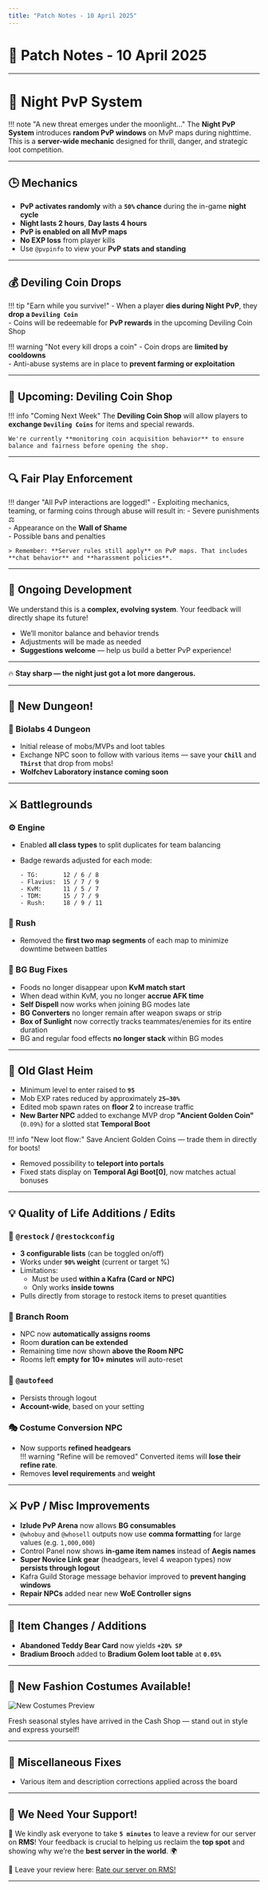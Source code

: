 ```yaml
---
title: "Patch Notes - 10 April 2025"
---
```


# 📝 **Patch Notes - 10 April 2025**

---

# 🌙 **Night PvP System**

!!! note "A new threat emerges under the moonlight..."
    The **Night PvP System** introduces **random PvP windows** on MvP maps during nighttime. This is a **server-wide mechanic** designed for thrill, danger, and strategic loot competition.

---

## 🕒 Mechanics

- **PvP activates randomly** with a **`50%` chance** during the in-game **night cycle**
- **Night lasts 2 hours**, **Day lasts 4 hours**
- **PvP is enabled on all MvP maps**
- **No EXP loss** from player kills
- Use `@pvpinfo` to view your **PvP stats and standing**

---

## 💰 Deviling Coin Drops

!!! tip "Earn while you survive!"
    - When a player **dies during Night PvP**, they **drop a `Deviling Coin`**   
    - Coins will be redeemable for **PvP rewards** in the upcoming Deviling Coin Shop

!!! warning "Not every kill drops a coin"
    - Coin drops are **limited by cooldowns**  
    - Anti-abuse systems are in place to **prevent farming or exploitation**

---

## 🛒 Upcoming: Deviling Coin Shop

!!! info "Coming Next Week"
    The **Deviling Coin Shop** will allow players to **exchange `Deviling Coins`** for items and special rewards.

    We're currently **monitoring coin acquisition behavior** to ensure balance and fairness before opening the shop.

---

## 🔍 Fair Play Enforcement

!!! danger "All PvP interactions are logged!"
    - Exploiting mechanics, teaming, or farming coins through abuse will result in:
        - Severe punishments ⚖️  
        - Appearance on the **Wall of Shame**  
        - Possible bans and penalties  

    > Remember: **Server rules still apply** on PvP maps. That includes **chat behavior** and **harassment policies**.

---

## 💬 Ongoing Development

We understand this is a **complex, evolving system**. Your feedback will directly shape its future!

- We’ll monitor balance and behavior trends
- Adjustments will be made as needed
- **Suggestions welcome** — help us build a better PvP experience!

---

🔥 **Stay sharp — the night just got a lot more dangerous.**

---

## 🧪 **New Dungeon!**

### 🔬 Biolabs 4 Dungeon
- Initial release of mobs/MVPs and loot tables  
- Exchange NPC soon to follow with various items — save your **`Chill`** and **`Thirst`** that drop from mobs!  
- **Wolfchev Laboratory instance coming soon**

---

## ⚔️ **Battlegrounds**

### ⚙️ Engine
- Enabled **all class types** to split duplicates for team balancing  
- Badge rewards adjusted for each mode:

    ```
    - TG:       12 / 6 / 8
    - Flavius:  15 / 7 / 9
    - KvM:      11 / 5 / 7
    - TDM:      15 / 7 / 9
    - Rush:     18 / 9 / 11
    ```

### 🚀 Rush
- Removed the **first two map segments** of each map to minimize downtime between battles

### 🐞 BG Bug Fixes
- Foods no longer disappear upon **KvM match start**
- When dead within KvM, you no longer **accrue AFK time**
- **Self Dispell** now works when joining BG modes late
- **BG Converters** no longer remain after weapon swaps or strip
- **Box of Sunlight** now correctly tracks teammates/enemies for its entire duration
- BG and regular food effects **no longer stack** within BG modes

---

## 🏰 **Old Glast Heim**

- Minimum level to enter raised to **`95`**
- Mob EXP rates reduced by approximately **`25–30%`**
- Edited mob spawn rates on **floor 2** to increase traffic
- **New Barter NPC** added to exchange MVP drop **"Ancient Golden Coin"** (`0.09%`) for a slotted stat **Temporal Boot**

!!! info "New loot flow:"
    Save Ancient Golden Coins — trade them in directly for boots!

- Removed possibility to **teleport into portals**
- Fixed stats display on **Temporal Agi Boot[0]**, now matches actual bonuses

---

## 💡 **Quality of Life Additions / Edits**

### 🔁 `@restock` / `@restockconfig`
- **3 configurable lists** (can be toggled on/off)  
- Works under **`90%` weight** (current or target %)  
- Limitations:
  - Must be used **within a Kafra (Card or NPC)**  
  - Only works **inside towns**
- Pulls directly from storage to restock items to preset quantities

### 🌱 Branch Room
- NPC now **automatically assigns rooms**
- Room **duration can be extended**
- Remaining time now shown **above the Room NPC**
- Rooms left **empty for 10+ minutes** will auto-reset

### 🐾 `@autofeed`
- Persists through logout  
- **Account-wide**, based on your setting

### 🎭 Costume Conversion NPC
- Now supports **refined headgears**  
    !!! warning "Refine will be removed"
        Converted items will **lose their refine rate**.
- Removes **level requirements** and **weight**

---

## ⚔️ **PvP / Misc Improvements**

- **Izlude PvP Arena** now allows **BG consumables**
- `@whobuy` and `@whosell` outputs now use **comma formatting** for large values (e.g. `1,000,000`)
- Control Panel now shows **in-game item names** instead of **Aegis names**
- **Super Novice Link gear** (headgears, level 4 weapon types) now **persists through logout**
- Kafra Guild Storage message behavior improved to **prevent hanging windows**
- **Repair NPCs** added near new **WoE Controller signs**

---

## 🎁 **Item Changes / Additions**

- **Abandoned Teddy Bear Card** now yields **`+20% SP`**
- **Bradium Brooch** added to **Bradium Golem loot table** at **`0.05%`**

---

## 👗 **New Fashion Costumes Available!**

![New Costumes Preview](img/04102025-cashshop.webp)

Fresh seasonal styles have arrived in the Cash Shop — stand out in style and express yourself!

---

## 🐛 **Miscellaneous Fixes**

- Various item and description corrections applied across the board  

---

## 🌟 **We Need Your Support!**

💬 We kindly ask everyone to take **`5 minutes`** to leave a review for our server on **RMS**! Your feedback is crucial to helping us reclaim the **top spot** and showing why we’re the **best server in the world**. 🌍

📢 Leave your review here: [Rate our server on RMS!](https://ratemyserver.net/index.php?page=detailedlistserver&serid=22102&itv=6&url_sname=UARO%20World%20of%20your%20dream)


---